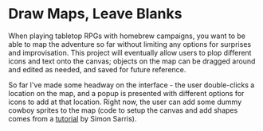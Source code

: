 
# Draw Maps, Leave Blanks

When playing tabletop RPGs with homebrew campaigns, you want to be able to map the adventure so far without limiting any options for surprises and improvisation.  This project will eventually allow users to plop different icons and text onto the canvas; objects on the map can be dragged around and edited as needed, and saved for future reference.

So far I've made some headway on the interface - the user double-clicks a location on the map, and a popup is presented with different options for icons to add at that location.  Right now, the user can add some dummy cowboy sprites to the map (code to setup the canvas and add shapes comes from a [tutorial](http://simonsarris.com/blog/510-making-html5-canvas-useful) by Simon Sarris).
